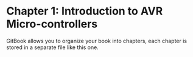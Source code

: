 # Chapter 1: Introduction to AVR Micro-controllers

GitBook allows you to organize your book into chapters, each chapter is stored in a separate file like this one.
